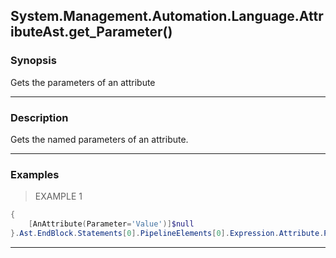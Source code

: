 System.Management.Automation.Language.AttributeAst.get_Parameter()
------------------------------------------------------------------




### Synopsis
Gets the parameters of an attribute



---


### Description

Gets the named parameters of an attribute.



---


### Examples
> EXAMPLE 1

```PowerShell
{
    [AnAttribute(Parameter='Value')]$null
}.Ast.EndBlock.Statements[0].PipelineElements[0].Expression.Attribute.Parameters
```


---
